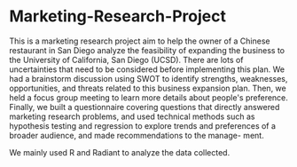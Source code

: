 # Marketing-Research-Project

This is a marketing research project aim to help the owner of a Chinese restaurant in San Diego analyze the feasibility of expanding the business to the University of California, San Diego (UCSD). There are lots of uncertainties that need to be considered before implementing this plan. We had a brainstorm discussion using SWOT to identify strengths, weaknesses, opportunities, and threats related to this business expansion plan. Then, we held a focus group meeting to learn more details about people's preference. Finally, we built a questionnaire covering questions that directly answered marketing research problems, and used technical methods such as hypothesis testing and regression to explore trends and preferences of a broader audience, and made recommendations to the manage- ment.  

We mainly used R and Radiant to analyze the data collected.
